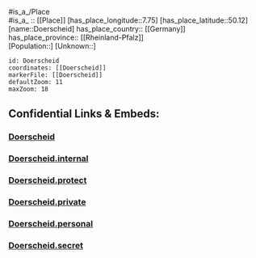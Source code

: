 ﻿---
location: [50.12,7.75] 
mapzoom: [7,12] 
mapmarker: city 
type: City
tags:
- geo/City


SpocWebEntityId: 29948
isDeleted: false
confidential: public

---
#is_a_/Place  
#is_a_ :: [[Place]] 
[has_place_longitude::7.75] 
[has_place_latitude::50.12] 
[name::Doerscheid] 
has_place_country:: [[Germany]]  
has_place_province:: [[Rheinland-Pfalz]]  
[Population::] 
[Unknown::] 


```leaflet
id: Doerscheid
coordinates: [[Doerscheid]] 
markerFile: [[Doerscheid]] 
defaultZoom: 11 
maxZoom: 18
```


## Confidential Links & Embeds: 

### [Doerscheid](/_public/Earth/Continent/Europe/Europe~Central/Germany/Germany~West/Rheinland-Pfalz/counties~RP/Rhein-Lahn-Kreis/cities~Rhein-Lahn-Kreis/Loreley/City/Doerscheid.md) 

### [Doerscheid.internal](/_internal/Earth/Continent/Europe/Europe~Central/Germany/Germany~West/Rheinland-Pfalz/counties~RP/Rhein-Lahn-Kreis/cities~Rhein-Lahn-Kreis/Loreley/City/Doerscheid.internal.md) 

### [Doerscheid.protect](/_protect/Earth/Continent/Europe/Europe~Central/Germany/Germany~West/Rheinland-Pfalz/counties~RP/Rhein-Lahn-Kreis/cities~Rhein-Lahn-Kreis/Loreley/City/Doerscheid.protect.md) 

### [Doerscheid.private](/_private/Earth/Continent/Europe/Europe~Central/Germany/Germany~West/Rheinland-Pfalz/counties~RP/Rhein-Lahn-Kreis/cities~Rhein-Lahn-Kreis/Loreley/City/Doerscheid.private.md) 

### [Doerscheid.personal](/_personal/Earth/Continent/Europe/Europe~Central/Germany/Germany~West/Rheinland-Pfalz/counties~RP/Rhein-Lahn-Kreis/cities~Rhein-Lahn-Kreis/Loreley/City/Doerscheid.personal.md) 

### [Doerscheid.secret](/_secret/Earth/Continent/Europe/Europe~Central/Germany/Germany~West/Rheinland-Pfalz/counties~RP/Rhein-Lahn-Kreis/cities~Rhein-Lahn-Kreis/Loreley/City/Doerscheid.secret.md) 
